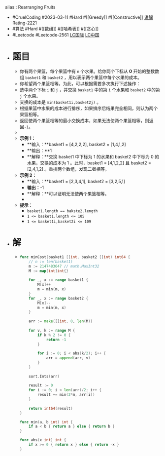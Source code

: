 alias:: Rearranging Fruits
- #CruelCoding #2023-03-11 #Hard #[[Greedy]] #[[Constructive]] [讲解](https://youtu.be/rcYB1MbmmiM) Rating-2221
- #算法 #Hard #[[数组]] #[[哈希表]] #[[贪心]]
- #Leetcode #Leetcode-2561 [LC国际](https://leetcode.com/problems/rearranging-fruits/) [LC中国](https://leetcode.cn/problems/rearranging-fruits/)
- # 题目
	- 你有两个果篮，每个果篮中有 `n` 个水果。给你两个下标从 **0** 开始的整数数组 `basket1` 和 `basket2` ，用以表示两个果篮中每个水果的成本。
	- 你希望两个果篮相等。为此，可以根据需要多次执行下述操作：
	- 选中两个下标 `i` 和 `j` ，并交换 `basket1` 中的第 `i` 个水果和 `basket2` 中的第 `j` 个水果。
	- 交换的成本是 `min(basket1i,basket2j)` 。
	- 根据果篮中水果的成本进行排序，如果排序后结果完全相同，则认为两个果篮相等。
	- 返回使两个果篮相等的最小交换成本，如果无法使两个果篮相等，则返回`-1`。
	-
	- **示例 1：**
		- **输入：**basket1 = [4,2,2,2], basket2 = [1,4,1,2]
		- **输出：**1
		- **解释：**交换 basket1 中下标为 1 的水果和 basket2 中下标为 0 的水果，交换的成本为 1 。此时，basket1 = [4,1,2,2] 且 basket2 = [2,4,1,2] 。重排两个数组，发现二者相等。
	- **示例 2：**
		- **输入：**basket1 = [2,3,4,1], basket2 = [3,2,5,1]
		- **输出：**-1
		- **解释：**可以证明无法使两个果篮相等。
		-
	- **提示：**
		- `basket1.length == bakste2.length`
		- `1 <= basket1.length <= 105`
		- `1 <= basket1i,basket2i <= 109`
- # 解
	- ```go
	  func minCost(basket1 []int, basket2 []int) int64 {
	      // n := len(basket1)
	      m := 2147483647 // math.MaxInt32
	      M := map[int]int{}
	      
	      for _, x := range basket1 {
	          M[x]++
	          m = min(m, x)
	      }
	      for _, x := range basket2 {
	          M[x]--
	          m = min(m, x)
	      }
	      
	      arr := make([]int, 0, len(M))
	      
	      for v, k := range M {
	          if k % 2 != 0 {
	              return -1
	          }
	          
	          for i := 0; i < abs(k/2); i++ {
	              arr = append(arr, v)
	          }
	      }
	      
	      sort.Ints(arr)
	      
	      result := 0
	      for i := 0; i < len(arr)/2; i++ {
	          result += min(2*m, arr[i])
	      }
	      
	      return int64(result)
	  }
	  
	  func min(a, b int) int {
	      if a < b { return a } else { return b }
	  }
	  
	  func abs(x int) int {
	      if x >= 0 { return x } else { return -x }
	  }
	  ```